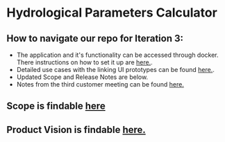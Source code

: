 # Hydrological Parameters Calculator

## How to navigate our repo for Iteration 3:
* The application and it's functionality can be accessed through docker. There instructions on how to set it up are [here.](https://github.com/OttEricOttender/HydroCalc/blob/master/DOCKER_instructions.md). 
* Detailed use cases with the linking UI prototypes can be found [here.](https://github.com/OttEricOttender/HydroCalc/tree/master/Documentation/Use%20Cases).
* Updated Scope and Release Notes are below.
* Notes from the third customer meeting can be found [here.](https://docs.google.com/document/d/1GLRxO3IrmfZlSKTHxG1U5wnGT4KB6AI-1C-jxzic8kA/edit?tab=t.0)

## Scope is findable [here](https://github.com/OttEricOttender/HydroCalc/blob/main/documentation/Scope.md)

## Product Vision is findable [here.](HydroCalc/documentation/Project_Vision.md)
